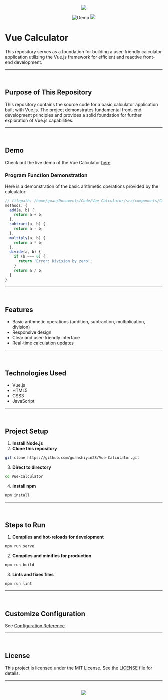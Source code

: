 <div align=center>

<img src="https://capsule-render.vercel.app/api?type=waving&height=100&color=100:FF0000,20:F0F0F0&section=footer&reversal=false&textBg=false&fontAlignY=50&descAlign=48&descAlignY=59"/>

![Demo](https://github.com/user-attachments/assets/d8c298d7-4690-45b0-9fa3-25bdf50b4bca)
<img src="https://capsule-render.vercel.app/api?type=waving&height=100&color=20:FF0000,100:F0F0F0&section=header&reversal=false&textBg=false&fontAlignY=50&descAlign=48&descAlignY=59"/>

</div>

# Vue Calculator

This repository serves as a foundation for building a user-friendly calculator application utilizing the Vue.js framework for efficient and reactive front-end development.

<hr><br>

## Purpose of This Repository

This repository contains the source code for a basic calculator application built with Vue.js. The project demonstrates fundamental front-end development principles and provides a solid foundation for further exploration of Vue.js capabilities.

<hr><br>

## Demo

Check out the live demo of the Vue Calculator [here](https://vue-calculator.guanshiyinnn.com/).

### Program Function Demonstration

Here is a demonstration of the basic arithmetic operations provided by the calculator:

```javascript
// filepath: /home/guan/Documents/Code/Vue-Calculator/src/components/Calculator.vue
methods: {
  add(a, b) {
    return a + b;
  },
  subtract(a, b) {
    return a - b;
  },
  multiply(a, b) {
    return a * b;
  },
  divide(a, b) {
    if (b === 0) {
      return 'Error: Division by zero';
    }
    return a / b;
  }
}
```

<hr><br>

## Features

- Basic arithmetic operations (addition, subtraction, multiplication, division)
- Responsive design
- Clear and user-friendly interface
- Real-time calculation updates

<hr><br>

## Technologies Used

- Vue.js
- HTML5
- CSS3
- JavaScript

<hr><br>

## Project Setup

1. **Install Node.js**
2. **Clone this repository**

```bash
git clone https://github.com/guanshiyin28/Vue-Calculator.git
```

3. **Direct to directory**

```bash
cd Vue-Calculator
```

4. **Install npm**

```bash
npm install
```

<hr><br>

## Steps to Run

1. **Compiles and hot-reloads for development**

```bash
npm run serve
```

2. **Compiles and minifies for production**

```bash
npm run build
```

3. **Lints and fixes files**

```bash
npm run lint
```

<hr><br>

## Customize Configuration

See [Configuration Reference](https://cli.vuejs.org/config/).

<hr><br>

## License

This project is licensed under the MIT License. See the [LICENSE](LICENSE) file for details.

<hr><br>

<div align=center>
  <a href="https://www.instagram.com/guanshiyin_/">
     <img src="https://capsule-render.vercel.app/api?type=waving&height=200&color=100:FF0000,20:F0F0F0&section=footer&reversal=false&textBg=false&fontAlignY=50&descAlign=48&descAlignY=59"/>
  </a>
</div>
